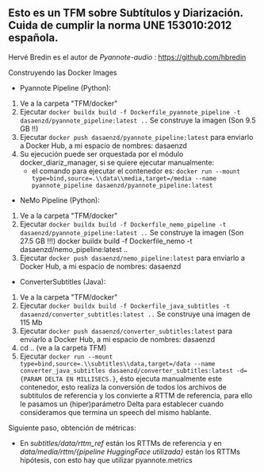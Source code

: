 ## Esto es un TFM sobre Subtítulos y Diarización. Cuida de cumplir la norma UNE 153010:2012 española.

Hervé Bredin es el autor de *Pyannote-audio* : https://github.com/hbredin

Construyendo las Docker Images
- Pyannote Pipeline (Python): 
1. Ve a la carpeta "TFM/docker"
2. Ejecutar `docker buildx build -f Dockerfile_pyannote_pipeline -t dasaenzd/pyannote_pipeline:latest ..`  Se construye la imagen (Son 9.5 GB !!)
3. Ejecutar `docker push dasaenzd/pyannote_pipeline:latest`   para enviarlo a Docker Hub, a mi espacio de nombres: dasaenzd
4. Su ejecución puede ser orquestada por el módulo docker_diariz_manager, si se quiere ejecutar manualmente:
   - el comando para ejecutar el contenedor es: `docker run --mount type=bind,source=.\\data\\media,target=/media --name pyannote_pipeline dasaenzd/pyannote_pipeline:latest`
- NeMo Pipeline (Python): 
1. Ve a la carpeta "TFM/docker"
2. Ejecutar `docker buildx build -f Dockerfile_nemo_pipeline -t dasaenzd/pyannote_pipeline:latest ..`  Se construye la imagen (Son  27.5 GB !!!)
docker buildx build -f Dockerfile_nemo -t  dasaenzd/nemo_pipeline:latest ..
3. Ejecutar `docker push dasaenzd/nemo_pipeline:latest`   para enviarlo a Docker Hub, a mi espacio de nombres: dasaenzd


- ConverterSubtitles (Java):
1. Ve a la carpeta "TFM/docker"
2. Ejecutar `docker buildx build -f Dockerfile_java_subtitles -t  dasaenzd/converter_subtitles:latest ..` Se construye una imagen de 115 Mb
3. Ejecutar `docker push dasaenzd/converter_subtitles:latest`   para enviarlo a Docker Hub, a mi espacio de nombres: dasaenzd
4. cd .. (ve a la carpeta TFM)
5. Ejecutar `docker run --mount type=bind,source=.\\subtitles\\data,target=/data --name converter_java_subtitles dasaenzd/converter_subtitles:latest -d={PARAM DELTA EN MILLISECS.}`, ésto ejecuta manualmente este contenedor, esto realiza la conversión de todos los archivos de subtitulos de referencia y los convierte a RTTM de referencia, para ello le pasamos un (hiper)parámetro Delta para establecer cuando consideramos que termina un speech del mismo hablante. 

Siguiente paso, obtención de métricas:
- En _subtitles/data/rttm_ref_ están los RTTMs de referencia y en _data/media/rttm/{pipeline HuggingFace utilizada}_ están los RTTMs hipótesis, con esto hay que utilizar pyannote.metrics

